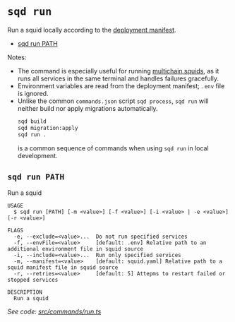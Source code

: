 `sqd run`
=========

Run a squid locally according to the [deployment manifest](/cloud/reference/manifest).

* [sqd run PATH](#sqd-run-path)

Notes:
 - The command is especially useful for running [multichain squids](/sdk/resources/multichain), as it runs all services in the same terminal and handles failures gracefully.
 - Environment variables are read from the deployment manifest; `.env` file is ignored. 
 - Unlike the common `commands.json` script `sqd process`, `sqd run` will neither build nor apply migrations automatically.
   ```bash
   sqd build
   sqd migration:apply
   sqd run .
   ```
   is a common sequence of commands when using `sqd run` in local development.

## `sqd run PATH`

Run a squid

```
USAGE
  $ sqd run [PATH] [-m <value>] [-f <value>] [-i <value> | -e <value>] [-r <value>]

FLAGS
  -e, --exclude=<value>...  Do not run specified services
  -f, --envFile=<value>     [default: .env] Relative path to an additional environment file in squid source
  -i, --include=<value>...  Run only specified services
  -m, --manifest=<value>    [default: squid.yaml] Relative path to a squid manifest file in squid source
  -r, --retries=<value>     [default: 5] Attepms to restart failed or stopped services

DESCRIPTION
  Run a squid
```

_See code: [src/commands/run.ts](https://github.com/subsquid/squid-cli/blob/master/src/commands/run.ts)_
